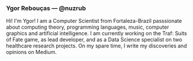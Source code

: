 ### Ygor Rebouças — @nuzrub

Hi! I'm Ygor! I am a Computer Scientist from Fortaleza-Brazil passsionate about computing theory, programming languages, music, computer graphics and artificial intelligence. I am currently working on the Traf: Suits of Fate game, as lead developer, and as a Data Science specialist on two healthcare research projects. On my spare time, I write my discoveries and opinions on Medium.

